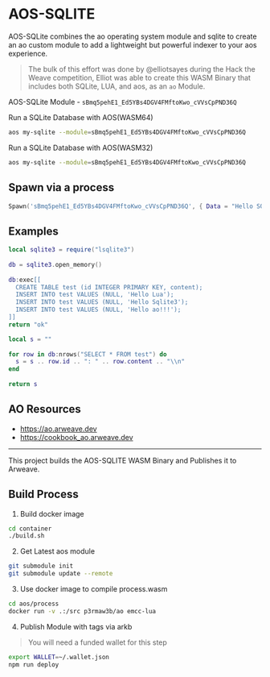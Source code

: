 # AOS-SQLITE

AOS-SQLite combines the ao operating system module and sqlite to create an ao custom module to add a lightweight but powerful indexer to your aos experience.

> The bulk of this effort was done by @elliotsayes during the Hack the Weave competition, Elliot was able to create this WASM Binary that includes both SQLite, LUA, and aos, as an `ao` Module.

AOS-SQLite Module - `sBmq5pehE1_Ed5YBs4DGV4FMftoKwo_cVVsCpPND36Q`

Run a SQLite Database with AOS(WASM64)

```sh
aos my-sqlite --module=sBmq5pehE1_Ed5YBs4DGV4FMftoKwo_cVVsCpPND36Q
```

Run a SQLite Database with AOS(WASM32)

```sh
aos my-sqlite --module=sBmq5pehE1_Ed5YBs4DGV4FMftoKwo_cVVsCpPND36Q
```

## Spawn via a process

```lua
Spawn('sBmq5pehE1_Ed5YBs4DGV4FMftoKwo_cVVsCpPND36Q', { Data = "Hello SQLite Wasm64" })
```

## Examples

```lua
local sqlite3 = require("lsqlite3")
 
db = sqlite3.open_memory()
  
db:exec[[
  CREATE TABLE test (id INTEGER PRIMARY KEY, content);
  INSERT INTO test VALUES (NULL, 'Hello Lua');
  INSERT INTO test VALUES (NULL, 'Hello Sqlite3');
  INSERT INTO test VALUES (NULL, 'Hello ao!!!');
]]
return "ok"

```

```lua
local s = ""
 
for row in db:nrows("SELECT * FROM test") do
  s = s .. row.id .. ": " .. row.content .. "\\n"
end
 
return s
```

## AO Resources

* https://ao.arweave.dev
* https://cookbook_ao.arweave.dev

---

This project builds the AOS-SQLITE WASM Binary and Publishes it to Arweave.

## Build Process

1. Build docker image

```sh
cd container
./build.sh
```

2. Get Latest aos module

```sh
git submodule init
git submodule update --remote
```

3. Use docker image to compile process.wasm

```sh
cd aos/process
docker run -v .:/src p3rmaw3b/ao emcc-lua
```

4. Publish Module with tags via arkb

> You will need a funded wallet for this step 

```sh
export WALLET=~/.wallet.json
npm run deploy
```

